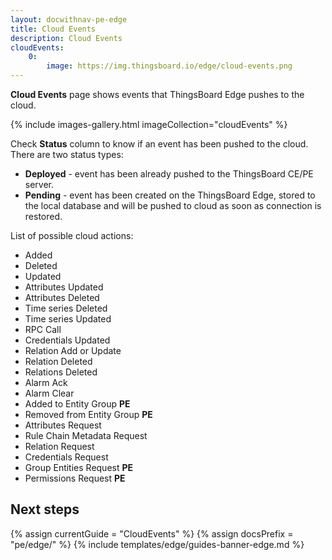 ```yaml
---
layout: docwithnav-pe-edge
title: Cloud Events
description: Cloud Events
cloudEvents:
    0:
        image: https://img.thingsboard.io/edge/cloud-events.png
---
```


**Cloud Events** page shows events that ThingsBoard Edge pushes to the cloud.

{% include images-gallery.html imageCollection="cloudEvents" %}

Check **Status** column to know if an event has been pushed to the cloud.
There are two status types:
* **Deployed** - event has been already pushed to the ThingsBoard CE/PE server.
* **Pending** - event has been created on the ThingsBoard Edge, stored to the local database and will be pushed to cloud as soon as connection is restored.

List of possible cloud actions:
* Added
* Deleted
* Updated
* Attributes Updated
* Attributes Deleted
* Time series Deleted
* Time series Updated
* RPC Call
* Credentials Updated
* Relation Add or Update
* Relation Deleted
* Relations Deleted
* Alarm Ack
* Alarm Clear
* Added to Entity Group **PE**
* Removed from Entity Group **PE**
* Attributes Request
* Rule Chain Metadata Request
* Relation Request
* Credentials Request
* Group Entities Request **PE**
* Permissions Request **PE**

## Next steps

{% assign currentGuide = "CloudEvents" %}
{% assign docsPrefix = "pe/edge/" %}
{% include templates/edge/guides-banner-edge.md %}
